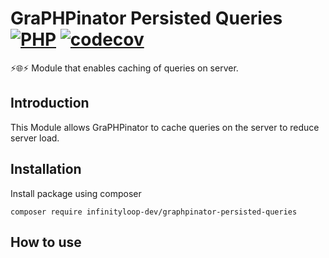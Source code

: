 # GraPHPinator Persisted Queries [![PHP](https://github.com/infinityloop-dev/graphpinator-persisted-queries/workflows/PHP/badge.svg?branch=master)](https://github.com/infinityloop-dev/graphpinator-persisted-queries/actions?query=workflow%3APHP) [![codecov](https://codecov.io/gh/infinityloop-dev/graphpinator-persisted-queries/branch/master/graph/badge.svg)](https://codecov.io/gh/infinityloop-dev/graphpinator-persisted-queries)

:zap::globe_with_meridians::zap: Module that enables caching of queries on server.

## Introduction

This Module allows GraPHPinator to cache queries on the server to reduce server load. 

## Installation

Install package using composer

```composer require infinityloop-dev/graphpinator-persisted-queries```

## How to use
